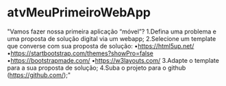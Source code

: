 # atvMeuPrimeiroWebApp
 "Vamos fazer nossa primeira aplicação “móvel”?   1.Defina uma problema e uma proposta de solução digital via um webapp; 2.Selecione um template que converse com sua proposta de solução: •https://html5up.net/ •https://startbootstrap.com/themes?showPro=false •https://bootstrapmade.com/ •https://w3layouts.com/ 3.Adapte o template para a sua proposta de solução; 4.Suba o projeto para o github (https://github.com/);"
